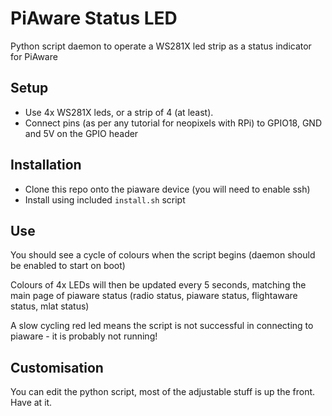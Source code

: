 # PiAware Status LED #
Python script daemon to operate a WS281X led strip as a status indicator for PiAware
## Setup ##
- Use 4x WS281X leds, or a strip of 4 (at least).
- Connect pins (as per any tutorial for neopixels with RPi) to GPIO18, GND and 5V on the GPIO header
## Installation ##
- Clone this repo onto the piaware device (you will need to enable ssh)
- Install using included `install.sh` script
## Use ##
You should see a cycle of colours when the script begins (daemon should be enabled to start on boot)

Colours of 4x LEDs will then be updated every 5 seconds, matching the main page of piaware status (radio status, piaware status, flightaware status, mlat status)

A slow cycling red led means the script is not successful in connecting to piaware - it is probably not running!

## Customisation ##
You can edit the python script, most of the adjustable stuff is up the front. Have at it.
